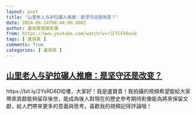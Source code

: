 ```yaml
---
layout: post
title: "山里老人与驴拉碾人推磨：是坚守还是改变？"
date: 2024-06-24T08:44:09.000Z
author: 盧保貴視覺影像
from: https://www.youtube.com/watch?v=rlFTCFV6ovU
tags: [ 盧保貴 ]
comments: True
categories: [ 盧保貴 ]
---
```

<!--1719218649000-->
[山里老人与驴拉碾人推磨：是坚守还是改变？](https://www.youtube.com/watch?v=rlFTCFV6ovU)
------

<div>
https://bit.ly/2YsRD8D哈嘍，大家好！我是盧寶貴！我拍攝的視頻希望能給大家帶來貢獻能夠留存後世，能成為後人對現在的歷史參考期待影像能為將來保留文獻，給人們帶來更多的意義與思考。喜歡我的視頻記得評論哦！
</div>
